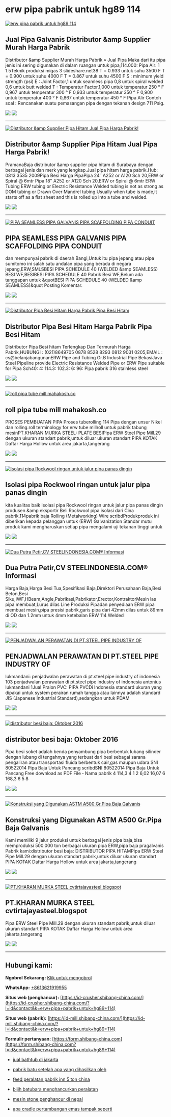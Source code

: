 # erw pipa pabrik untuk hg89 114

<a href="https://swt.shibang-china.com/?l=id&img&k=erw+pipa+pabrik+untuk+hg89+114" target="_blank">![erw pipa pabrik untuk hg89 114](http://static.shibang-china.com/all-800x300/462.jpg)</a>

## Jual Pipa Galvanis Distributor &amp Supplier Murah Harga Pabrik
Distributor &amp Supplier Murah Harga Pabrik » Jual Pipa Maka dari itu pipa jenis ini sering digunakan di dalam ruangan untuk pipa,114.000: Pipa Air: 1 1.5Teknik produksi migas 3 slideshare.net38 T = 0.933 untuk suhu 3500 F T = 0.900 untuk suhu 4000 F T = 0.867 untuk suhu 4500 F S : minimum yield strength (psi) E : Joint Factor,1 untuk seamless pipa 0,8 untuk spiral welded 0,6 untuk butt welded T : Temperatur Factor,1,000 untuk temperatur 250 ° F 0,967 untuk temperatur 300 ° F 0,933 untuk temperatur 350 ° F 0,900 untuk temperatur 400 ° F 0,867 untuk temperatur 450 ° F Pipa Alir Contoh soal : Rencanakan suatu pemasangan pipa dengan tekanan design 711 Psig.


<a href="https://whatsapp.shibangsoft.com/WhatsApp.php" target="_blank" title="WhatsApp">![](http://static.shibang-china.com/icon/whatsapp.png)</a> <a href="https://swt.shibang-china.com/?l=id&icon&k=erw+pipa+pabrik+untuk+hg89+114" target="_blank">![](http://static.shibang-china.com/icon/chat-id.png)</a>

---

<a href="https://swt.shibang-china.com/?l=id&img&k=erw+pipa+pabrik+untuk+hg89+114" target="_blank">![Distributor &amp Supplier Pipa Hitam Jual Pipa Harga Pabrik!](http://static.shibang-china.com/all-800x300/1133.jpg)</a>

## Distributor &amp Supplier Pipa Hitam Jual Pipa Harga Pabrik!
PramanaBaja distributor &amp supplier pipa hitam di Surabaya dengan berbagai jenis dan merk yang lengkap.Jual pipa hitam harga pabrik.Hub: 0813 3535 2009Pipa Besi Harga PipaPipa 24″ A252 or A120 Sch 20,ERW or Spiral @ 6mtr Pipa 18″ A252 or A120 Sch 20,ERW or Spiral @ 6mtr ERW Tubing ERW tubing or Electric Resistance Welded tubing is not as strong as DOM tubing or Drawn Over Mandrel tubing.Usually when tube is made,it starts off as a flat sheet and this is rolled up into a tube and welded.


<a href="https://whatsapp.shibangsoft.com/WhatsApp.php" target="_blank" title="WhatsApp">![](http://static.shibang-china.com/icon/whatsapp.png)</a> <a href="https://swt.shibang-china.com/?l=id&icon&k=erw+pipa+pabrik+untuk+hg89+114" target="_blank">![](http://static.shibang-china.com/icon/chat-id.png)</a>

---

<a href="https://swt.shibang-china.com/?l=id&img&k=erw+pipa+pabrik+untuk+hg89+114" target="_blank">![PIPA SEAMLESS PIPA GALVANIS PIPA SCAFFOLDING PIPA CONDUIT](http://static.shibang-china.com/all-800x300/179.jpg)</a>

## PIPA SEAMLESS PIPA GALVANIS PIPA SCAFFOLDING PIPA CONDUIT
dan mempunyai pabrik di daerah Bangi,Untuk itu pipa jepang atau pipa sumitomo ini salah satu andalan pipa yang berada di negara jepang,ERW,SMLSBESI PIPA SCHEDULE 40 (WELDED &amp SEAMLESS) BESI WF,BESIBESI PIPA SCHEDULE 40 Pabrik Besi WF,Belum ada tanggapan untuk &quotBESI PIPA SCHEDULE 40 (WELDED &amp SEAMLESS)&quot Posting Komentar.


<a href="https://whatsapp.shibangsoft.com/WhatsApp.php" target="_blank" title="WhatsApp">![](http://static.shibang-china.com/icon/whatsapp.png)</a> <a href="https://swt.shibang-china.com/?l=id&icon&k=erw+pipa+pabrik+untuk+hg89+114" target="_blank">![](http://static.shibang-china.com/icon/chat-id.png)</a>

---

<a href="https://swt.shibang-china.com/?l=id&img&k=erw+pipa+pabrik+untuk+hg89+114" target="_blank">![Distributor Pipa Besi Hitam Harga Pabrik Pipa Besi Hitam](http://static.shibang-china.com/all-800x300/1036.jpg)</a>

## Distributor Pipa Besi Hitam Harga Pabrik Pipa Besi Hitam
Distributor Pipa Besi hitam Terlengkap Dan Termurah Harga Pabrik,HUBUNGI : (021)8649705 0878 8528 8293 0812 9031 0205,EMAIL : cs@belanjabangunanERW Pipe and Tubing Gr.B Industrial Pipe BekasiJava Steel Pipeline provide Electric Resistance Welded Pipe or ERW Pipe suitable for Pipa Sch40: 4: 114.3: 102.3: 6: 96: Pipa pabrik 316 stainless steel


<a href="https://whatsapp.shibangsoft.com/WhatsApp.php" target="_blank" title="WhatsApp">![](http://static.shibang-china.com/icon/whatsapp.png)</a> <a href="https://swt.shibang-china.com/?l=id&icon&k=erw+pipa+pabrik+untuk+hg89+114" target="_blank">![](http://static.shibang-china.com/icon/chat-id.png)</a>

---

<a href="https://swt.shibang-china.com/?l=id&img&k=erw+pipa+pabrik+untuk+hg89+114" target="_blank">![roll pipa tube mill mahakosh.co](http://static.shibang-china.com/all-800x300/376.jpg)</a>

## roll pipa tube mill mahakosh.co
PROSES PEMBUATAN PIPA Proses tuberolling 114 Pipa dengan unsur Nikel dan rolling.roll terminology for erw tube millroll untuk pabrik tabung mesinPT.KHARAN MURKA STEEL: PLATE BESIPipa ERW Steel Pipe Mill.29 dengan ukuran standart pabrik,untuk diluar ukuran standart PIPA KOTAK Daftar Harga Hollow untuk area jakarta,tangerang


<a href="https://whatsapp.shibangsoft.com/WhatsApp.php" target="_blank" title="WhatsApp">![](http://static.shibang-china.com/icon/whatsapp.png)</a> <a href="https://swt.shibang-china.com/?l=id&icon&k=erw+pipa+pabrik+untuk+hg89+114" target="_blank">![](http://static.shibang-china.com/icon/chat-id.png)</a>

---

<a href="https://swt.shibang-china.com/?l=id&img&k=erw+pipa+pabrik+untuk+hg89+114" target="_blank">![Isolasi pipa Rockwool ringan untuk jalur pipa panas dingin](http://static.shibang-china.com/all-800x300/1529.jpg)</a>

## Isolasi pipa Rockwool ringan untuk jalur pipa panas dingin
kita kualitas baik Isolasi pipa Rockwool ringan untuk jalur pipa panas dingin produsen &amp eksportir Beli Rockwool pipa isolasi dari Cina pabrik.114pabrik baja Rolling (Metalworking) Wire scribdProdukproduk ini diberikan kepada pelanggan untuk (ERW) Galvanization Standar mutu produk kami mengharuskan setiap pipa mengalami uji tekanan tinggi untuk


<a href="https://whatsapp.shibangsoft.com/WhatsApp.php" target="_blank" title="WhatsApp">![](http://static.shibang-china.com/icon/whatsapp.png)</a> <a href="https://swt.shibang-china.com/?l=id&icon&k=erw+pipa+pabrik+untuk+hg89+114" target="_blank">![](http://static.shibang-china.com/icon/chat-id.png)</a>

---

<a href="https://swt.shibang-china.com/?l=id&img&k=erw+pipa+pabrik+untuk+hg89+114" target="_blank">![Dua Putra Petir,CV STEELINDONESIA.COM® Informasi](http://static.shibang-china.com/all-800x300/858.jpg)</a>

## Dua Putra Petir,CV STEELINDONESIA.COM® Informasi
Harga Baja,Harga Besi Tua,Spesifikasi Baja,Direktori Perusahaan Baja,Besi Beton,Besi Siku,IWF,HBeam,Angle,Pabrikasi,Pabrikator,Erector,KontraktorMesin las pipa membuat,Lurus dilas Line Produksi Pipadan penyediaan ERW pipa membuat mesin,pipa presisi pabrik,garis pipa dari 42mm dilas untuk 89mm di OD dan 1.2mm untuk 4mm ketebalan ERW 114 Welded


<a href="https://whatsapp.shibangsoft.com/WhatsApp.php" target="_blank" title="WhatsApp">![](http://static.shibang-china.com/icon/whatsapp.png)</a> <a href="https://swt.shibang-china.com/?l=id&icon&k=erw+pipa+pabrik+untuk+hg89+114" target="_blank">![](http://static.shibang-china.com/icon/chat-id.png)</a>

---

<a href="https://swt.shibang-china.com/?l=id&img&k=erw+pipa+pabrik+untuk+hg89+114" target="_blank">![PENJADWALAN PERAWATAN DI PT.STEEL PIPE INDUSTRY OF](http://static.shibang-china.com/all-800x300/1266.jpg)</a>

## PENJADWALAN PERAWATAN DI PT.STEEL PIPE INDUSTRY OF
lukmandani: penjadwalan perawatan di pt.steel pipe industry of indonesia 103 penjadwalan perawatan di pt.steel pipe industry of indonesia antonius lukmandani 1Jual Pralon PVC: PIPA PVCDi Indonesia standard ukuran yang dipakai untuk system perairan rumah tangga atau lainnya adalah standard JIS (Japanese Industrial Standard),sedangkan untuk PDAM


<a href="https://whatsapp.shibangsoft.com/WhatsApp.php" target="_blank" title="WhatsApp">![](http://static.shibang-china.com/icon/whatsapp.png)</a> <a href="https://swt.shibang-china.com/?l=id&icon&k=erw+pipa+pabrik+untuk+hg89+114" target="_blank">![](http://static.shibang-china.com/icon/chat-id.png)</a>

---

<a href="https://swt.shibang-china.com/?l=id&img&k=erw+pipa+pabrik+untuk+hg89+114" target="_blank">![distributor besi baja: Oktober 2016](http://static.shibang-china.com/all-800x300/1271.jpg)</a>

## distributor besi baja: Oktober 2016
Pipa besi soket adalah benda penyambung pipa berbentuk lubang silinder dengan lubang di tengahnya yang terbuat dari besi sebagai sarana pengaliran atau transportasi fluida berbentuk cair,gas maupun udara.SNI 80522014 Pipa Baja Untuk Pancang scribdSNI 80522014 Pipa Baja Untuk Pancang Free download as PDF File ‐ Nama pabrik 4 114,3 4 1 2 6,02 16,07 6 168,3 6 5 8


<a href="https://whatsapp.shibangsoft.com/WhatsApp.php" target="_blank" title="WhatsApp">![](http://static.shibang-china.com/icon/whatsapp.png)</a> <a href="https://swt.shibang-china.com/?l=id&icon&k=erw+pipa+pabrik+untuk+hg89+114" target="_blank">![](http://static.shibang-china.com/icon/chat-id.png)</a>

---

<a href="https://swt.shibang-china.com/?l=id&img&k=erw+pipa+pabrik+untuk+hg89+114" target="_blank">![Konstruksi yang Digunakan ASTM A500 Gr.Pipa Baja Galvanis](http://static.shibang-china.com/all-800x300/911.jpg)</a>

## Konstruksi yang Digunakan ASTM A500 Gr.Pipa Baja Galvanis
Kami memiliki 9 jalur produksi untuk berbagai jenis pipa baja,bisa memproduksi 500.000 ton berbagai ukuran pipa ERW,pipa baja pragalvanis Pabrik kami:distributor besi baja: DISTRIBUTOR PIPA HITAMPipa ERW Steel Pipe Mill.29 dengan ukuran standart pabrik,untuk diluar ukuran standart PIPA KOTAK Daftar Harga Hollow untuk area jakarta,tangerang


<a href="https://whatsapp.shibangsoft.com/WhatsApp.php" target="_blank" title="WhatsApp">![](http://static.shibang-china.com/icon/whatsapp.png)</a> <a href="https://swt.shibang-china.com/?l=id&icon&k=erw+pipa+pabrik+untuk+hg89+114" target="_blank">![](http://static.shibang-china.com/icon/chat-id.png)</a>

---

<a href="https://swt.shibang-china.com/?l=id&img&k=erw+pipa+pabrik+untuk+hg89+114" target="_blank">![PT.KHARAN MURKA STEEL cvtirtajayasteel.blogspot](http://static.shibang-china.com/all-800x300/1315.jpg)</a>

## PT.KHARAN MURKA STEEL cvtirtajayasteel.blogspot
Pipa ERW Steel Pipe Mill.29 dengan ukuran standart pabrik,untuk diluar ukuran standart PIPA KOTAK Daftar Harga Hollow untuk area jakarta,tangerang

<a href="https://whatsapp.shibangsoft.com/WhatsApp.php" target="_blank" title="WhatsApp">![](http://static.shibang-china.com/icon/whatsapp.png)</a> <a href="https://swt.shibang-china.com/?l=id&icon&k=erw+pipa+pabrik+untuk+hg89+114" target="_blank">![](http://static.shibang-china.com/icon/chat-id.png)</a>

---
## Hubungi kami:

**Ngobrol Sekarang:** [Klik untuk mengobrol](https://swt.shibang-china.com?l=id&contact&k=erw+pipa+pabrik+untuk+hg89+114)

**WhatsApp:**  [+8613621919955](https://whatsapp.shibangsoft.com/WhatsApp.php)

**Situs web (penghancur):** [https://id-crusher.shibang-china.com/](https://id-crusher.shibang-china.com/?l=id&contact&k=erw+pipa+pabrik+untuk+hg89+114)

**Situs web (pabrik):** [https://id-mill.shibang-china.com/](https://id-mill.shibang-china.com/?l=id&contact&k=erw+pipa+pabrik+untuk+hg89+114)

**Formulir pertanyaan:** [https://form.shibang-china.com](https://form.shibang-china.com?l=id&contact&k=erw+pipa+pabrik+untuk+hg89+114)

* [jual bathtub di jakarta](../39/jual%20bathtub%20di%20jakarta.md)

* [pabrik batu setelah apa yang dihasilkan oleh](../31/pabrik%20batu%20setelah%20apa%20yang%20dihasilkan%20oleh.md)

* [feed peralatan pabrik inn 5 ton china](../33/feed%20peralatan%20pabrik%20inn%205%20ton%20china.md)

* [bijih batubara menghancurkan peralatan](../31/bijih%20batubara%20menghancurkan%20peralatan.md)

* [mesin stone penghancur di nepal](../33/mesin%20stone%20penghancur%20di%20nepal.md)

* [apa cradle pertambangan emas tampak seperti](../34/apa%20cradle%20pertambangan%20emas%20tampak%20seperti.md)